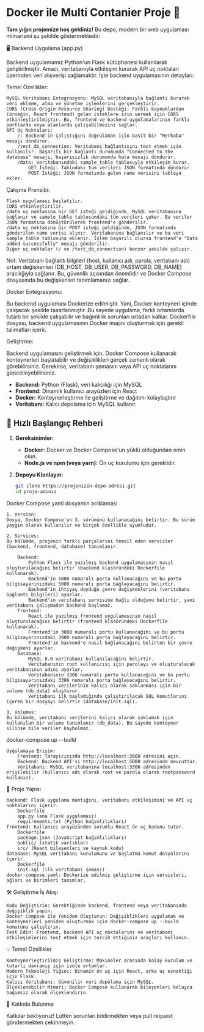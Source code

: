 # Docker ile Multi Contanier Proje 🐳


**Tam yığın projemize hoş geldiniz!** Bu depo, modern bir web uygulaması mimarisini şu şekilde göstermektedir:

🖥️ Backend Uygulama (app.py)

Backend uygulamamız Python'un Flask kütüphanesi kullanılarak geliştirilmiştir. Amacı, veritabanıyla etkileşim kurarak API uç noktaları üzerinden veri alışverişi sağlamaktır. İşte backend uygulamasının detayları:

Temel Özellikler:

    MySQL Veritabanı Entegrasyonu: MySQL veritabanıyla bağlantı kurarak veri ekleme, alma ve yönetme işlemlerini gerçekleştirir.
    CORS (Cross-Origin Resource Sharing) Desteği: Farklı kaynaklardan (örneğin, React frontend) gelen isteklere izin vermek için CORS etkinleştirilmiştir. Bu, frontend ve backend uygulamalarının farklı portlarda veya alanlarda çalışabilmesini sağlar.
    API Uç Noktaları:
        /: Backend'in çalıştığını doğrulamak için basit bir "Merhaba" mesajı döndürür.
        /test_db_connection: Veritabanı bağlantısını test etmek için kullanılır. Başarılı bir bağlantı durumunda "Connected to the database" mesajı, başarısızlık durumunda hata mesajı döndürür.
        /data: Veritabanındaki sample_table tablosuyla etkileşim kurar.
            GET İsteği: Tablodaki tüm verileri JSON formatında döndürür.
            POST İsteği: JSON formatında gelen name verisini tabloya ekler.

Çalışma Prensibi:

    Flask uygulaması başlatılır.
    CORS etkinleştirilir.
    /data uç noktasına bir GET isteği geldiğinde, MySQL veritabanına bağlanır ve sample_table tablosundaki tüm verileri çeker. Bu veriler JSON formatına dönüştürülerek frontend'e gönderilir.
    /data uç noktasına bir POST isteği geldiğinde, JSON formatında gönderilen name verisi alınır. Veritabanına bağlanılır ve bu veri sample_table tablosuna eklenir. İşlem başarılı olursa frontend'e "Data added successfully" mesajı gönderilir.
    Diğer uç noktalar (/ ve /test_db_connection) benzer şekilde çalışır.

Not: Veritabanı bağlantı bilgileri (host, kullanıcı adı, parola, veritabanı adı) ortam değişkenleri (DB_HOST, DB_USER, DB_PASSWORD, DB_NAME) aracılığıyla sağlanır. Bu, güvenlik açısından önemlidir ve Docker Compose dosyasında bu değişkenleri tanımlamanızı sağlar.

Docker Entegrasyonu:

Bu backend uygulaması Dockerize edilmiştir. Yani, Docker konteyneri içinde çalışacak şekilde tasarlanmıştır. Bu sayede uygulama, farklı ortamlarda tutarlı bir şekilde çalışabilir ve bağımlılık sorunları ortadan kalkar. Dockerfile dosyası, backend uygulamasının Docker imajını oluşturmak için gerekli talimatları içerir.

Geliştirme:

Backend uygulamasını geliştirmek için, Docker Compose kullanarak konteynerleri başlatabilir ve değişiklikleri gerçek zamanlı olarak görebilirsiniz. Gerekirse, veritabanı şemasını veya API uç noktalarını güncelleyebilirsiniz.




- **Backend:** Python (Flask), veri kalıcılığı için MySQL
- **Frontend:** Dinamik kullanıcı arayüzleri için React
- **Docker:** Konteynerleştirme ile geliştirme ve dağıtımı kolaylaştırır
- **Veritabanı:** Kalıcı depolama için MySQL kullanır.

## 🚀 Hızlı Başlangıç Rehberi

1. **Gereksinimler:**
   - **Docker:** Docker ve Docker Compose'un yüklü olduğundan emin olun.
   - **Node.js ve npm (veya yarn):** Ön uç kurulumu için gereklidir.

2. **Depoyu Klonlayın:**
   ```bash
   git clone https://projenizin-depo-adresi.git
   cd proje-adınız


Docker Compose.yaml dosyamin aciklamasi 
```
1. Version:
Dosya, Docker Compose'un 3. sürümünü kullanacağını belirtir. Bu sürüm yaygın olarak kullanılır ve birçok özellikle uyumludur.

2. Services:
Bu bölümde, projenin farklı parçalarını temsil eden servisler (backend, frontend, database) tanımlanır.

    Backend:
        Python Flask ile yazılmış backend uygulamasının nasıl oluşturulacağını belirtir (backend klasöründeki Dockerfile kullanarak).
        Backend'in 5000 numaralı portu kullanacağını ve bu portu bilgisayarınızdaki 5000 numaralı porta bağlayacağını belirtir.
        Backend'in ihtiyaç duyduğu çevre değişkenlerini (veritabanı bağlantı bilgileri) ayarlar.
        Backend'in veritabanı servisine bağlı olduğunu belirtir, yani veritabanı çalışmadan backend başlamaz.
    Frontend:
        React ile yazılmış frontend uygulamasının nasıl oluşturulacağını belirtir (frontend klasöründeki Dockerfile kullanarak).
        Frontend'in 3000 numaralı portu kullanacağını ve bu portu bilgisayarınızdaki 3000 numaralı porta bağlayacağını belirtir.
        Frontend'in backend'e nasıl bağlanacağını belirten bir çevre değişkeni ayarlar.
    Database:
        MySQL 8.0 veritabanı kullanılacağını belirtir.
        Veritabanının root kullanıcısı için parolayı ve oluşturulacak veritabanının adını ayarlar.
        Veritabanının 3306 numaralı portu kullanacağını ve bu portu bilgisayarınızdaki 3306 numaralı porta bağlayacağını belirtir.
        Veritabanı verilerinin kalıcı olarak saklanması için bir volume (db_data) oluşturur.
        Veritabanı ilk başladığında çalıştırılacak SQL komutlarını içeren bir dosyayı belirtir (database/init.sql).

3. Volumes:
Bu bölümde, veritabanı verilerini kalıcı olarak saklamak için kullanılan bir volume tanımlanır (db_data). Bu sayede konteyner silinse bile veriler kaybolmaz.

```

docker-compose up --build


    Uygulamaya Erişim:
        Frontend: Tarayıcınızda http://localhost:3000 adresini açın.
        Backend: Backend API'si http://localhost:5000 adresinde mevcuttur.
        Veritabanı: MySQL veritabanına localhost:3306 adresinden erişilebilir (kullanıcı adı olarak root ve parola olarak rootpassword kullanın).

📂 Proje Yapısı

    backend: Flask uygulama mantığını, veritabanı etkileşimini ve API uç noktalarını içerir.
        Dockerfile
        app.py (ana Flask uygulaması)
        requirements.txt (Python bağımlılıkları)
    frontend: Kullanıcı arayüzünden sorumlu React ön uç kodunu tutar.
        Dockerfile
        package.json (JavaScript bağımlılıkları)
        public/ (statik varlıklar)
        src/ (React bileşenleri ve kaynak kodu)
    database: MySQL veritabanı kurulumunu ve başlatma komut dosyalarını içerir.
        Dockerfile
        init.sql (ilk veritabanı şeması)
    docker-compose.yaml: Dockerize edilmiş geliştirme için servisleri, ağları ve birimleri tanımlar.

🛠️ Geliştirme İş Akışı

    Kodu Değiştirin: Gerektiğinde backend, frontend veya veritabanında değişiklik yapın.
    Docker Compose ile Yeniden Oluşturun: Değişiklikleri uygulamak ve konteynerleri yeniden oluşturmak için docker-compose up --build komutunu çalıştırın.
    Test Edin: Frontend, backend API uç noktalarını ve veritabanı etkileşimlerini test etmek için tercih ettiğiniz araçları kullanın.

💡 Temel Özellikler

    Konteynerleştirilmiş Geliştirme: Makineler arasında kolay kurulum ve tutarlı davranış için izole ortamlar.
    Modern Teknoloji Yığını: Dinamik ön uç için React, arka uç esnekliği için Flask.
    Kalıcı Veritabanı: Güvenilir veri depolama için MySQL.
    Ölçeklenebilir Mimari: Docker Compose kullanarak bileşenleri kolayca bağımsız olarak ölçeklendirin.

🤝 Katkıda Bulunma

Katkılar bekliyoruz! Lütfen sorunları bildirmekten veya pull request göndermekten çekinmeyin.
